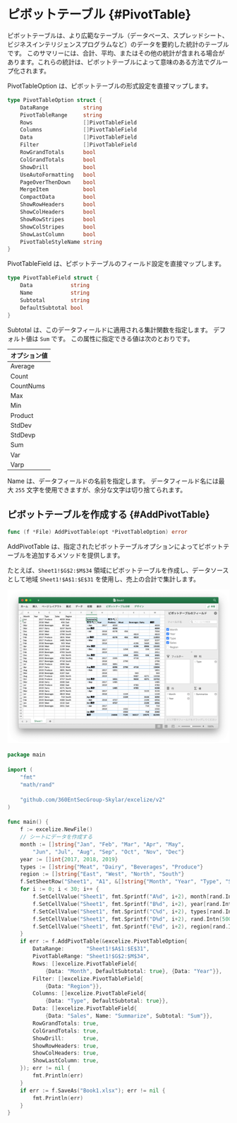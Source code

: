 # ピボットテーブル {#PivotTable}

ピボットテーブルは、より広範なテーブル（データベース、スプレッドシート、ビジネスインテリジェンスプログラムなど）のデータを要約した統計のテーブルです。 このサマリーには、合計、平均、またはその他の統計が含まれる場合があります。これらの統計は、ピボットテーブルによって意味のある方法でグループ化されます。

PivotTableOption は、ピボットテーブルの形式設定を直接マップします。

```go
type PivotTableOption struct {
    DataRange           string
    PivotTableRange     string
    Rows                []PivotTableField
    Columns             []PivotTableField
    Data                []PivotTableField
    Filter              []PivotTableField
    RowGrandTotals      bool
    ColGrandTotals      bool
    ShowDrill           bool
    UseAutoFormatting   bool
    PageOverThenDown    bool
    MergeItem           bool
    CompactData         bool
    ShowRowHeaders      bool
    ShowColHeaders      bool
    ShowRowStripes      bool
    ShowColStripes      bool
    ShowLastColumn      bool
    PivotTableStyleName string
}
```

PivotTableField は、ピボットテーブルのフィールド設定を直接マップします。

```go
type PivotTableField struct {
    Data            string
    Name            string
    Subtotal        string
    DefaultSubtotal bool
}
```

Subtotal は、このデータフィールドに適用される集計関数を指定します。 デフォルト値は `Sum` です。 この属性に指定できる値は次のとおりです。

|オプション値|
|---|
|Average|
|Count|
|CountNums|
|Max|
|Min|
|Product|
|StdDev|
|StdDevp|
|Sum|
|Var|
|Varp|

Name は、データフィールドの名前を指定します。 データフィールド名には最大 `255` 文字を使用できますが、余分な文字は切り捨てられます。

## ピボットテーブルを作成する {#AddPivotTable}

```go
func (f *File) AddPivotTable(opt *PivotTableOption) error
```

AddPivotTable は、指定されたピボットテーブルオプションによってピボットテーブルを追加するメソッドを提供します。

たとえば、`Sheet1!$G$2:$M$34` 領域にピボットテーブルを作成し、データソースとして地域 `Sheet1!$A$1:$E$31` を使用し、売上の合計で集計します。

<p align="center"><img width="1117" src="./images/pivot_table_01.png" alt="Go を使用して excelize でピボットテーブルを作成する"></p>

```go
package main

import (
    "fmt"
    "math/rand"

    "github.com/360EntSecGroup-Skylar/excelize/v2"
)

func main() {
    f := excelize.NewFile()
    // シートにデータを作成する
    month := []string{"Jan", "Feb", "Mar", "Apr", "May",
        "Jun", "Jul", "Aug", "Sep", "Oct", "Nov", "Dec"}
    year := []int{2017, 2018, 2019}
    types := []string{"Meat", "Dairy", "Beverages", "Produce"}
    region := []string{"East", "West", "North", "South"}
    f.SetSheetRow("Sheet1", "A1", &[]string{"Month", "Year", "Type", "Sales", "Region"})
    for i := 0; i < 30; i++ {
        f.SetCellValue("Sheet1", fmt.Sprintf("A%d", i+2), month[rand.Intn(12)])
        f.SetCellValue("Sheet1", fmt.Sprintf("B%d", i+2), year[rand.Intn(3)])
        f.SetCellValue("Sheet1", fmt.Sprintf("C%d", i+2), types[rand.Intn(4)])
        f.SetCellValue("Sheet1", fmt.Sprintf("D%d", i+2), rand.Intn(5000))
        f.SetCellValue("Sheet1", fmt.Sprintf("E%d", i+2), region[rand.Intn(4)])
    }
    if err := f.AddPivotTable(&excelize.PivotTableOption{
        DataRange:       "Sheet1!$A$1:$E$31",
        PivotTableRange: "Sheet1!$G$2:$M$34",
        Rows: []excelize.PivotTableField{
            {Data: "Month", DefaultSubtotal: true}, {Data: "Year"}},
        Filter: []excelize.PivotTableField{
            {Data: "Region"}},
        Columns: []excelize.PivotTableField{
            {Data: "Type", DefaultSubtotal: true}},
        Data: []excelize.PivotTableField{
            {Data: "Sales", Name: "Summarize", Subtotal: "Sum"}},
        RowGrandTotals: true,
        ColGrandTotals: true,
        ShowDrill:      true,
        ShowRowHeaders: true,
        ShowColHeaders: true,
        ShowLastColumn: true,
    }); err != nil {
        fmt.Println(err)
    }
    if err := f.SaveAs("Book1.xlsx"); err != nil {
        fmt.Println(err)
    }
}
```
